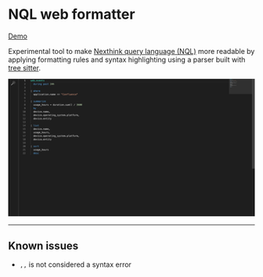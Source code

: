 # NQL web formatter

[Demo](https://hendrikkao1.github.io/nql-web-formatter/)

Experimental tool to make [Nexthink query language (NQL)](https://docs.nexthink.com/platform/latest/nexthink-query-language-nql) more readable by applying formatting rules and syntax highlighting using a parser built with [tree sitter](https://github.com/tree-sitter/tree-sitter).

![Screenshot of the app](screenshot.png)

---

## Known issues

- `,,` is not considered a syntax error
